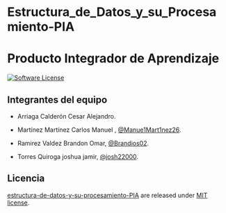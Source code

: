 # Estructura_de_Datos_y_su_Procesamiento-PIA
# Producto Integrador de Aprendizaje

[![Software License](https://img.shields.io/badge/license-MIT-brightgreen.svg)](LICENSE)

## Integrantes del equipo
- Arriaga Calderón Cesar Alejandro.
- Martínez Martínez Carlos Manuel , [@Manue1Mart1nez26](https://github.com/Manue1Mart1nez26).
- Ramirez Valdez Brandon Omar, [@Brandios02](https://github.com/Brandios02).

- Torres Quiroga joshua jamir, [@josh22000](https://github.com/josh22000).


## Licencia

[estructura-de-datos-y-su-procesamiento-PIA](https://github.com/Manue1Mart1nez26/Estructura_de_Datos_y_su_procesamiento_PIA/tree/main) are released under [MIT license](https://github.com/Manue1Mart1nez26/Estructura_de_Datos_y_su_procesamiento_PIA/blob/main/LICENSE).
